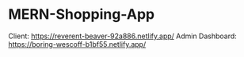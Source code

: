# MERN-Shopping-App

Client: https://reverent-beaver-92a886.netlify.app/
Admin Dashboard: https://boring-wescoff-b1bf55.netlify.app/

